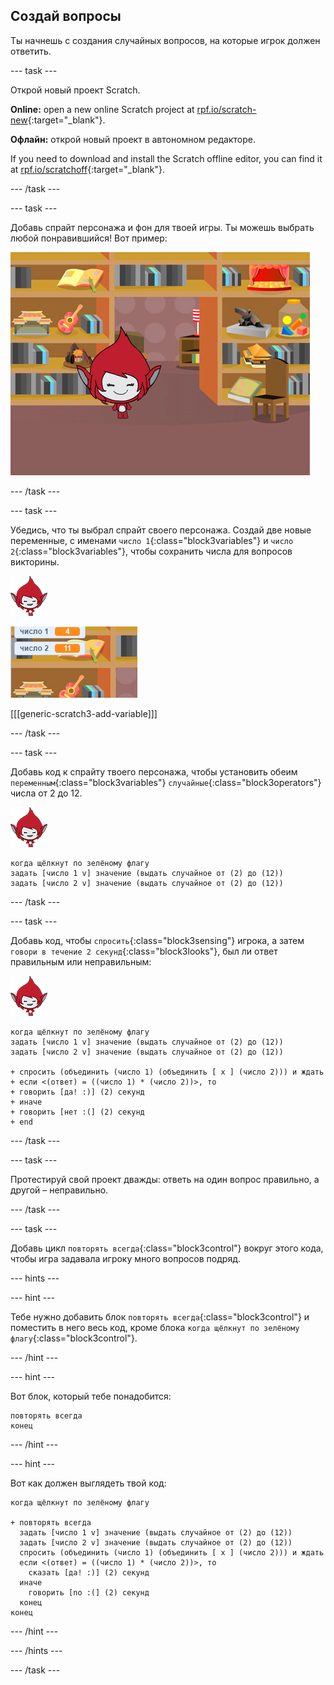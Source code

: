 ## Создай вопросы

Ты начнешь с создания случайных вопросов, на которые игрок должен ответить.

\--- task \---

Открой новый проект Scratch.

**Online:** open a new online Scratch project at [rpf.io/scratch-new](https://rpf.io/scratch-new){:target="_blank"}.

**Офлайн:** открой новый проект в автономном редакторе.

If you need to download and install the Scratch offline editor, you can find it at [rpf.io/scratchoff](https://rpf.io/scratchoff){:target="_blank"}.

\--- /task \---

\--- task \---

Добавь спрайт персонажа и фон для твоей игры. Ты можешь выбрать любой понравившийся! Вот пример:

![снимок экрана](images/brain-setting.png)

\--- /task \---

\--- task \---

Убедись, что ты выбрал спрайт своего персонажа. Создай две новые переменные, с именами `число 1`{:class="block3variables"} и `число 2`{:class="block3variables"}, чтобы сохранить числа для вопросов викторины.

![снимок экрана](images/giga-sprite.png)

![снимок экрана](images/brain-variables.png)

[[[generic-scratch3-add-variable]]]

\--- /task \---

\--- task \---

Добавь код к спрайту твоего персонажа, чтобы установить обеим `переменным`{:class="block3variables"} `случайные`{:class="block3operators"} числа от 2 до 12.

![снимок экрана](images/giga-sprite.png)

```blocks3
когда щёлкнут по зелёному флагу
задать [число 1 v] значение (выдать случайное от (2) до (12))
задать [число 2 v] значение (выдать случайное от (2) до (12))
```

\--- /task \---

\--- task \---

Добавь код, чтобы `спросить`{:class="block3sensing"} игрока, а затем `говори в течение 2 секунд`{:class="block3looks"}, был ли ответ правильным или неправильным:

![снимок экрана](images/giga-sprite.png)

```blocks3
когда щёлкнут по зелёному флагу
задать [число 1 v] значение (выдать случайное от (2) до (12))
задать [число 2 v] значение (выдать случайное от (2) до (12))

+ спросить (объединить (число 1) (объединить [ x ] (число 2))) и ждать
+ если <(ответ) = ((число 1) * (число 2))>, то 
+ говорить [да! :)] (2) секунд
+ иначе 
+ говорить [нет :(] (2) секунд
+ end
```

\--- /task \---

\--- task \---

Протестируй свой проект дважды: ответь на один вопрос правильно, а другой – неправильно.

\--- /task \---

\--- task \---

Добавь цикл `повторять всегда`{:class="block3control"} вокруг этого кода, чтобы игра задавала игроку много вопросов подряд.

\--- hints \---

\--- hint \---

Тебе нужно добавить блок `повторять всегда`{:class="block3control"} и поместить в него весь код, кроме блока `когда щёлкнут по зелёному флагу`{:class="block3control"}.

\--- /hint \---

\--- hint \---

Вот блок, который тебе понадобится:

```blocks3
повторять всегда
конец
```

\--- /hint \---

\--- hint \---

Вот как должен выглядеть твой код:

```blocks3
когда щёлкнут по зелёному флагу

+ повторять всегда 
  задать [число 1 v] значение (выдать случайное от (2) до (12))
  задать [число 2 v] значение (выдать случайное от (2) до (12))
  спросить (объединить (число 1) (объединить [ x ] (число 2))) и ждать
  если <(ответ) = ((число 1) * (число 2))>, то 
    сказать [да! :)] (2) секунд
  иначе 
    говорить [no :(] (2) секунд
  конец
конец
```

\--- /hint \---

\--- /hints \---

\--- /task \---
